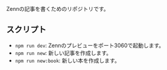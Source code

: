 Zennの記事を書くためのリポジトリです。

## スクリプト

- `npm run dev`: Zennのプレビューをポート3060で起動します。
- `npm run new`: 新しい記事を作成します。
- `npm run new:book`: 新しい本を作成します。
